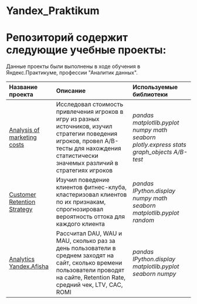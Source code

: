 # Yandex_Praktikum
# Репозиторий содержит следующие учебные проекты:
Данные проекты были выполнены в ходе обучения в Яндекс.Практикуме, профессии "Аналитик данных".

| Название проекта | Описание | Используемые библиотеки | 
| :---------------------- | :---------------------- | :---------------------- |
[Analysis of marketing costs](Analysis_of_marketing_costs)|Исследовал стоимость привлечения игроков в игру из разных источников, изучил стратегии поведения игроков, провел A/B-тесты для нахождения статистически значемых различий в стратегиях игроков |*pandas matplotlib.pyplot numpy math seaborn plotly.express stats graph_objects A/B-test*|
[Customer Retention Strategy](Customer_Retention_Strategy)|Изучил поведение клиентов фитнес-клуба, кластеризовал клиентов по их признакам, спрогнозировал вероятность оттока для каждого клиента|*pandas IPython.display numpy math seaborn matplotlib.pyplot random*|
[Analytics Yandex.Afisha](Analytics_Yandex.Afisha)|Рассчитал DAU, WAU и MAU, сколько раз за день пользователи в среднем заходят на сайт, сколько времени пользователи проводят на сайте, Retention Rate, средний чек, LTV, CAC, ROMI|*pandas IPython.display matplotlib.pyplot seaborn numpy*|
